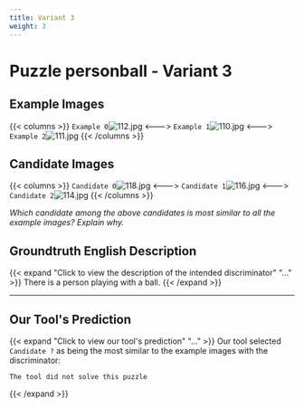 ```yaml
---
title: Variant 3
weight: 3
---
```


# Puzzle personball - Variant 3

## Example Images
{{< columns >}}
`Example 0`![112.jpg](/natscene-data/images/112.jpg)
<--->
`Example 1`![110.jpg](/natscene-data/images/110.jpg)
<--->
`Example 2`![111.jpg](/natscene-data/images/111.jpg)
{{< /columns >}}

## Candidate Images
{{< columns >}}
`Candidate 0`![118.jpg](/natscene-data/images/118.jpg)
<--->
`Candidate 1`![116.jpg](/natscene-data/images/116.jpg)
<--->
`Candidate 2`![114.jpg](/natscene-data/images/114.jpg)
{{< /columns >}}

*Which candidate among the above candidates is most similar to all the example images? Explain why.*

## Groundtruth English Description

{{< expand "Click to view the description of the intended discriminator" "..." >}}
There is a person playing with a ball.
{{< /expand >}}

---



## Our Tool's Prediction

{{< expand "Click to view our tool's prediction" "..." >}}
Our tool selected `Candidate ?` as being the most similar to the example images with the discriminator:
```plaintext
The tool did not solve this puzzle
```
{{< /expand >}}
